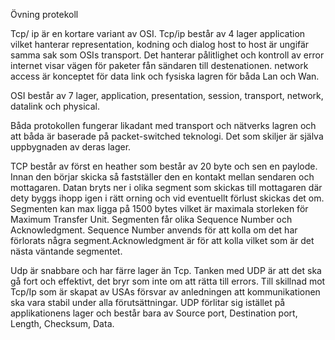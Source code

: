Övning protekoll

Tcp/ ip är en kortare variant av OSI. 
Tcp/ip består av 4 lager
application vilket hanterar representation, kodning och dialog
host to host är ungifär samma sak som OSIs transport. Det hanterar pålitlighet och kontroll av error
internet visar vägen för paketer fån sändaren till destenationen. 
network access är konceptet för data link och fysiska lagren för båda Lan och Wan.

OSI består av 7 lager, application, presentation, session, transport, network, datalink och physical.

Båda protokollen fungerar likadant med transport och nätverks lagren och att båda är baserade på packet-switched teknologi. Det som skiljer är själva uppbygnaden av deras lager.

TCP består av först en heather som består av 20 byte och sen en paylode. Innan den börjar skicka så fastställer den en kontakt mellan sendaren och mottagaren. Datan bryts ner i olika segment som skickas till mottagaren där dety byggs ihopp igen i rätt orning och vid eventuellt förlust skickas det om. Segmenten kan max ligga på 1500 bytes vilket är maximala storleken för Maximum Transfer Unit. Segmenten får olika Sequence Number och Acknowledgment. Sequence Number anvends för att kolla om det har förlorats några segment.Acknowledgment är för att kolla vilket som är det nästa väntande segmentet.

Udp är snabbare och har färre lager än Tcp. Tanken med UDP är att det ska gå fort och effektivt, det bryr som inte om att rätta till errors. Till skillnad mot Tcp/Ip som är skapat av USAs försvar av anledningen att kommunikationen ska vara stabil under alla förutsättningar. UDP förlitar sig istället på applikationens lager och består bara av Source port, Destination port, Length, Checksum, Data.
